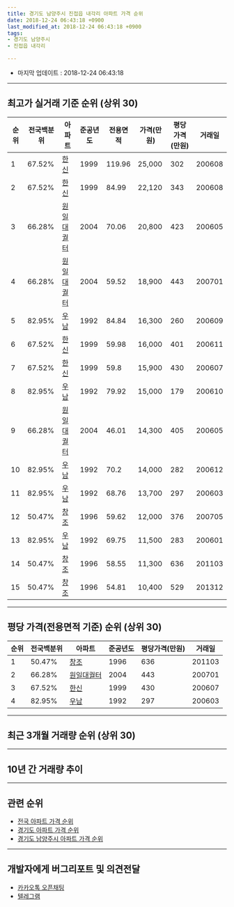 ```yaml
---
title: 경기도 남양주시 진접읍 내각리 아파트 가격 순위
date: 2018-12-24 06:43:18 +0900
last_modified_at: 2018-12-24 06:43:18 +0900
tags:
- 경기도 남양주시
- 진접읍 내각리

---
```


* 마지막 업데이트 : 2018-12-24 06:43:18

---

## 최고가 실거래 기준 순위 (상위 30)


|순위|전국백분위|아파트|준공년도|전용면적|가격(만원)|평당가격(만원)|거래일|
|---|---|---|---|---|---|---|---|
|1|67.52%|[한신](https://search.naver.com/search.naver?query=%EA%B2%BD%EA%B8%B0%EB%8F%84+%EB%82%A8%EC%96%91%EC%A3%BC%EC%8B%9C+%EC%A7%84%EC%A0%91%EC%9D%8D+%EB%82%B4%EA%B0%81%EB%A6%AC+%ED%95%9C%EC%8B%A0)|1999|119.96|25,000|302|200608|
|2|67.52%|[한신](https://search.naver.com/search.naver?query=%EA%B2%BD%EA%B8%B0%EB%8F%84+%EB%82%A8%EC%96%91%EC%A3%BC%EC%8B%9C+%EC%A7%84%EC%A0%91%EC%9D%8D+%EB%82%B4%EA%B0%81%EB%A6%AC+%ED%95%9C%EC%8B%A0)|1999|84.99|22,120|343|200608|
|3|66.28%|[원일대궐터](https://search.naver.com/search.naver?query=%EA%B2%BD%EA%B8%B0%EB%8F%84+%EB%82%A8%EC%96%91%EC%A3%BC%EC%8B%9C+%EC%A7%84%EC%A0%91%EC%9D%8D+%EB%82%B4%EA%B0%81%EB%A6%AC+%EC%9B%90%EC%9D%BC%EB%8C%80%EA%B6%90%ED%84%B0)|2004|70.06|20,800|423|200605|
|4|66.28%|[원일대궐터](https://search.naver.com/search.naver?query=%EA%B2%BD%EA%B8%B0%EB%8F%84+%EB%82%A8%EC%96%91%EC%A3%BC%EC%8B%9C+%EC%A7%84%EC%A0%91%EC%9D%8D+%EB%82%B4%EA%B0%81%EB%A6%AC+%EC%9B%90%EC%9D%BC%EB%8C%80%EA%B6%90%ED%84%B0)|2004|59.52|18,900|443|200701|
|5|82.95%|[우남](https://search.naver.com/search.naver?query=%EA%B2%BD%EA%B8%B0%EB%8F%84+%EB%82%A8%EC%96%91%EC%A3%BC%EC%8B%9C+%EC%A7%84%EC%A0%91%EC%9D%8D+%EB%82%B4%EA%B0%81%EB%A6%AC+%EC%9A%B0%EB%82%A8)|1992|84.84|16,300|260|200609|
|6|67.52%|[한신](https://search.naver.com/search.naver?query=%EA%B2%BD%EA%B8%B0%EB%8F%84+%EB%82%A8%EC%96%91%EC%A3%BC%EC%8B%9C+%EC%A7%84%EC%A0%91%EC%9D%8D+%EB%82%B4%EA%B0%81%EB%A6%AC+%ED%95%9C%EC%8B%A0)|1999|59.98|16,000|401|200611|
|7|67.52%|[한신](https://search.naver.com/search.naver?query=%EA%B2%BD%EA%B8%B0%EB%8F%84+%EB%82%A8%EC%96%91%EC%A3%BC%EC%8B%9C+%EC%A7%84%EC%A0%91%EC%9D%8D+%EB%82%B4%EA%B0%81%EB%A6%AC+%ED%95%9C%EC%8B%A0)|1999|59.8|15,900|430|200607|
|8|82.95%|[우남](https://search.naver.com/search.naver?query=%EA%B2%BD%EA%B8%B0%EB%8F%84+%EB%82%A8%EC%96%91%EC%A3%BC%EC%8B%9C+%EC%A7%84%EC%A0%91%EC%9D%8D+%EB%82%B4%EA%B0%81%EB%A6%AC+%EC%9A%B0%EB%82%A8)|1992|79.92|15,000|179|200610|
|9|66.28%|[원일대궐터](https://search.naver.com/search.naver?query=%EA%B2%BD%EA%B8%B0%EB%8F%84+%EB%82%A8%EC%96%91%EC%A3%BC%EC%8B%9C+%EC%A7%84%EC%A0%91%EC%9D%8D+%EB%82%B4%EA%B0%81%EB%A6%AC+%EC%9B%90%EC%9D%BC%EB%8C%80%EA%B6%90%ED%84%B0)|2004|46.01|14,300|405|200605|
|10|82.95%|[우남](https://search.naver.com/search.naver?query=%EA%B2%BD%EA%B8%B0%EB%8F%84+%EB%82%A8%EC%96%91%EC%A3%BC%EC%8B%9C+%EC%A7%84%EC%A0%91%EC%9D%8D+%EB%82%B4%EA%B0%81%EB%A6%AC+%EC%9A%B0%EB%82%A8)|1992|70.2|14,000|282|200612|
|11|82.95%|[우남](https://search.naver.com/search.naver?query=%EA%B2%BD%EA%B8%B0%EB%8F%84+%EB%82%A8%EC%96%91%EC%A3%BC%EC%8B%9C+%EC%A7%84%EC%A0%91%EC%9D%8D+%EB%82%B4%EA%B0%81%EB%A6%AC+%EC%9A%B0%EB%82%A8)|1992|68.76|13,700|297|200603|
|12|50.47%|[창조](https://search.naver.com/search.naver?query=%EA%B2%BD%EA%B8%B0%EB%8F%84+%EB%82%A8%EC%96%91%EC%A3%BC%EC%8B%9C+%EC%A7%84%EC%A0%91%EC%9D%8D+%EB%82%B4%EA%B0%81%EB%A6%AC+%EC%B0%BD%EC%A1%B0)|1996|59.62|12,000|376|200705|
|13|82.95%|[우남](https://search.naver.com/search.naver?query=%EA%B2%BD%EA%B8%B0%EB%8F%84+%EB%82%A8%EC%96%91%EC%A3%BC%EC%8B%9C+%EC%A7%84%EC%A0%91%EC%9D%8D+%EB%82%B4%EA%B0%81%EB%A6%AC+%EC%9A%B0%EB%82%A8)|1992|69.75|11,500|283|200601|
|14|50.47%|[창조](https://search.naver.com/search.naver?query=%EA%B2%BD%EA%B8%B0%EB%8F%84+%EB%82%A8%EC%96%91%EC%A3%BC%EC%8B%9C+%EC%A7%84%EC%A0%91%EC%9D%8D+%EB%82%B4%EA%B0%81%EB%A6%AC+%EC%B0%BD%EC%A1%B0)|1996|58.55|11,300|636|201103|
|15|50.47%|[창조](https://search.naver.com/search.naver?query=%EA%B2%BD%EA%B8%B0%EB%8F%84+%EB%82%A8%EC%96%91%EC%A3%BC%EC%8B%9C+%EC%A7%84%EC%A0%91%EC%9D%8D+%EB%82%B4%EA%B0%81%EB%A6%AC+%EC%B0%BD%EC%A1%B0)|1996|54.81|10,400|529|201312|


---

## 평당 가격(전용면적 기준) 순위 (상위 30)


|순위|전국백분위|아파트|준공년도|평당가격(만원)|거래일|
|---|---|---|---|---|---|
|1|50.47%|[창조](https://search.naver.com/search.naver?query=%EA%B2%BD%EA%B8%B0%EB%8F%84+%EB%82%A8%EC%96%91%EC%A3%BC%EC%8B%9C+%EC%A7%84%EC%A0%91%EC%9D%8D+%EB%82%B4%EA%B0%81%EB%A6%AC+%EC%B0%BD%EC%A1%B0)|1996|636|201103|
|2|66.28%|[원일대궐터](https://search.naver.com/search.naver?query=%EA%B2%BD%EA%B8%B0%EB%8F%84+%EB%82%A8%EC%96%91%EC%A3%BC%EC%8B%9C+%EC%A7%84%EC%A0%91%EC%9D%8D+%EB%82%B4%EA%B0%81%EB%A6%AC+%EC%9B%90%EC%9D%BC%EB%8C%80%EA%B6%90%ED%84%B0)|2004|443|200701|
|3|67.52%|[한신](https://search.naver.com/search.naver?query=%EA%B2%BD%EA%B8%B0%EB%8F%84+%EB%82%A8%EC%96%91%EC%A3%BC%EC%8B%9C+%EC%A7%84%EC%A0%91%EC%9D%8D+%EB%82%B4%EA%B0%81%EB%A6%AC+%ED%95%9C%EC%8B%A0)|1999|430|200607|
|4|82.95%|[우남](https://search.naver.com/search.naver?query=%EA%B2%BD%EA%B8%B0%EB%8F%84+%EB%82%A8%EC%96%91%EC%A3%BC%EC%8B%9C+%EC%A7%84%EC%A0%91%EC%9D%8D+%EB%82%B4%EA%B0%81%EB%A6%AC+%EC%9A%B0%EB%82%A8)|1992|297|200603|


---

## 최근 3개월 거래량 순위 (상위 30)


<div style="width:100%;">
    <canvas id="deal_count_ranking" height="250"></canvas>
</div>


<script>
new Chart(document.getElementById("deal_count_ranking"), {
    type: 'horizontalBar',
    data: {
        labels: ['한신', '우남', '원일대궐터'],
        datasets: [{
            label: '실거래 수',
            data: [1, 1, 1],
            borderColor: "rgba(255, 0, 128, 1)",
            backgroundColor: "rgba(255, 0, 128, 0.5)",
            fill: false,
        }]
    },
    options: {
        responsive: true,
        title: {
            display: true,
            text: '최근 3개월 거래량 순위'
        },
        tooltips: {
            mode: 'index',
            intersect: false,
            callbacks: {
                title: function(tooltipItems, data) {
                    return "실거래 수:";
                },
                label: function(tooltipItem, data) {
                    return data.labels[tooltipItem.index] + ": " + tooltipItem.xLabel;
                }
            }
        },
        hover: {
            mode: 'nearest',
            intersect: true
        },
        scales: {
            xAxes: [{
                display: true,
                scaleLabel: {
                    display: true,
                    labelString: '실거래 수'
                },
                ticks: {
                    suggestedMin: 0,
                }
            }],
            yAxes: [{
                display: true,
                ticks: {
                    autoSkip: false,
                    callback: function(value, index, values) {
                        if (value.length > 15)
                            return value.substr(0, 13) + "...";
                        else
                            return value;
                    }
                },
                scaleLabel: {
                    display: false,
                }
            }]
        }
    }
});

</script>


---

## 10년 간 거래량 추이


<div style="width:100%;">
    <canvas id="deal_progress" height="250"></canvas>
</div>

<script>
new Chart(document.getElementById("deal_progress"), {
    type: 'line',
    data: {
        labels: ['200812','200901','200902','200903','200904','200905','200906','200907','200908','200909','200910','200911','200912','201001','201002','201003','201004','201005','201006','201007','201008','201009','201010','201011','201012','201101','201102','201103','201104','201105','201106','201107','201108','201109','201110','201111','201112','201201','201202','201203','201204','201205','201206','201207','201208','201209','201210','201211','201212','201301','201302','201303','201304','201305','201306','201307','201308','201309','201310','201311','201312','201401','201402','201403','201404','201405','201406','201407','201408','201409','201410','201411','201412','201501','201502','201503','201504','201505','201506','201507','201508','201509','201510','201511','201512','201601','201602','201603','201604','201605','201606','201607','201608','201609','201610','201611','201612','201701','201702','201703','201704','201705','201706','201707','201708','201709','201710','201711','201712','201801','201802','201803','201804','201805','201806','201807','201808','201809','201810','201811','201812'],
        datasets: [{
            label: '실거래 수',
            pointRadius: 1,
            data: [1, 2, 1, 3, 7, 8, 5, 4, 8, 8, 10, 6, 3, 5, 3, 3, 6, 2, 5, 1, 6, 4, 5, 3, 6, 10, 12, 7, 5, 3, 9, 8, 10, 8, 5, 8, 6, 3, 7, 7, 5, 1, 3, 3, 4, 8, 11, 1, 6, 2, 5, 2, 7, 8, 4, 2, 1, 3, 8, 3, 2, 0, 7, 7, 5, 3, 3, 2, 7, 7, 7, 4, 10, 9, 8, 16, 11, 6, 3, 7, 9, 14, 11, 7, 4, 4, 8, 8, 7, 10, 6, 10, 9, 7, 9, 5, 7, 3, 7, 6, 8, 9, 7, 11, 2, 5, 5, 6, 6, 5, 2, 4, 6, 0, 3, 6, 2, 1, 3, 0, 0],
            borderColor: "rgba(255, 201, 14, 1)",
            backgroundColor: "rgba(255, 201, 14, 0.5)",
            fill: true,
        }]
    },
    options: {
        responsive: true,
        title: {
            display: true,
            text: '10년간 거래량 추이'
        },
        tooltips: {
            mode: 'index',
            intersect: false,
        },
        hover: {
            mode: 'nearest',
            intersect: true
        },
        scales: {
            xAxes: [{
                display: true,
                scaleLabel: {
                    display: true,
                    labelString: '년/월'
                }
            }],
            yAxes: [{
                display: true,
                ticks: {
                    suggestedMin: 0,
                },
                scaleLabel: {
                    display: true,
                    labelString: '실거래 수'
                }
            }]
        }
    }
});

</script>


---

## 관련 순위

- [전국 아파트 가격 순위](https://inasie.github.io/apt-ranking/전국)
- [경기도 아파트 가격 순위](https://inasie.github.io/apt-ranking/경기도)
- [경기도 남양주시 아파트 가격 순위](https://inasie.github.io/apt-ranking/경기도-남양주시)


---

## 개발자에게 버그리포트 및 의견전달

- [카카오톡 오픈채팅](https://open.kakao.com/o/gLJUAP4)
- [텔레그램](https://t.me/inasie)


